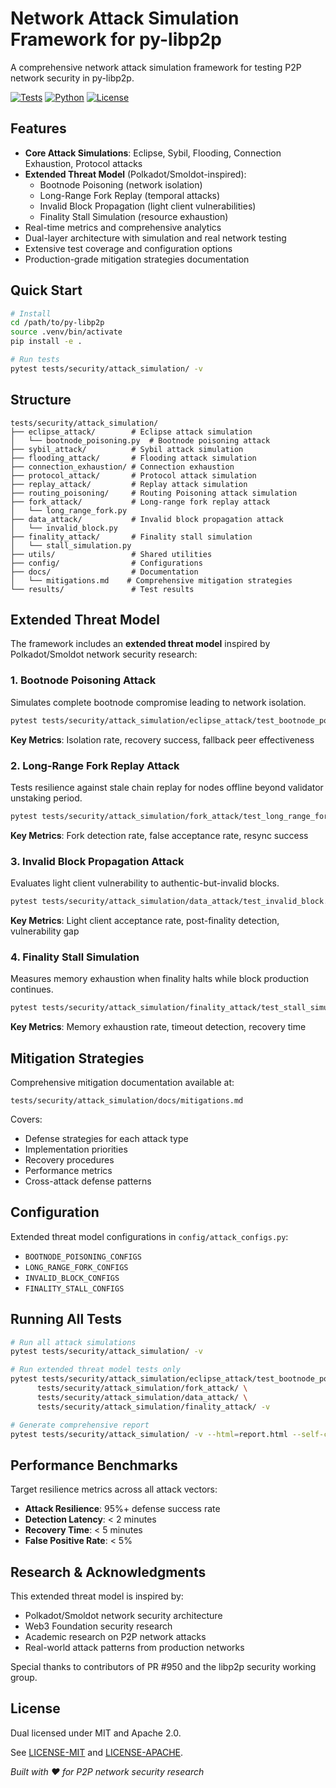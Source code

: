 # Network Attack Simulation Framework for py-libp2p

A comprehensive network attack simulation framework for testing P2P network security in py-libp2p.

[![Tests](https://img.shields.io/badge/tests-passing-brightgreen.svg)](https://github.com/libp2p/py-libp2p)
[![Python](https://img.shields.io/badge/python-3.8+-blue.svg)](https://python.org)
[![License](https://img.shields.io/badge/license-MIT%20%2F%20Apache--2.0-blue.svg)](https://github.com/libp2p/py-libp2p)

## Features

- **Core Attack Simulations**: Eclipse, Sybil, Flooding, Connection Exhaustion, Protocol attacks
- **Extended Threat Model** (Polkadot/Smoldot-inspired):
  - Bootnode Poisoning (network isolation)
  - Long-Range Fork Replay (temporal attacks)
  - Invalid Block Propagation (light client vulnerabilities)
  - Finality Stall Simulation (resource exhaustion)
- Real-time metrics and comprehensive analytics
- Dual-layer architecture with simulation and real network testing
- Extensive test coverage and configuration options
- Production-grade mitigation strategies documentation

## Quick Start

```bash
# Install
cd /path/to/py-libp2p
source .venv/bin/activate
pip install -e .

# Run tests
pytest tests/security/attack_simulation/ -v
```

## Structure

```
tests/security/attack_simulation/
├── eclipse_attack/        # Eclipse attack simulation
│   └── bootnode_poisoning.py  # Bootnode poisoning attack
├── sybil_attack/          # Sybil attack simulation
├── flooding_attack/       # Flooding attack simulation
├── connection_exhaustion/ # Connection exhaustion
├── protocol_attack/       # Protocol attack simulation
├── replay_attack/         # Replay attack simulation
├── routing_poisoning/     # Routing Poisoning attack simulation
├── fork_attack/           # Long-range fork replay attack
│   └── long_range_fork.py
├── data_attack/           # Invalid block propagation attack
│   └── invalid_block.py
├── finality_attack/       # Finality stall simulation
│   └── stall_simulation.py
├── utils/                 # Shared utilities
├── config/                # Configurations
├── docs/                  # Documentation
│   └── mitigations.md    # Comprehensive mitigation strategies
└── results/               # Test results
```

## Extended Threat Model

The framework includes an **extended threat model** inspired by Polkadot/Smoldot network security research:

### 1. Bootnode Poisoning Attack

Simulates complete bootnode compromise leading to network isolation.

```bash
pytest tests/security/attack_simulation/eclipse_attack/test_bootnode_poisoning.py -v
```

**Key Metrics**: Isolation rate, recovery success, fallback peer effectiveness

### 2. Long-Range Fork Replay Attack

Tests resilience against stale chain replay for nodes offline beyond validator unstaking period.

```bash
pytest tests/security/attack_simulation/fork_attack/test_long_range_fork.py -v
```

**Key Metrics**: Fork detection rate, false acceptance rate, resync success

### 3. Invalid Block Propagation Attack

Evaluates light client vulnerability to authentic-but-invalid blocks.

```bash
pytest tests/security/attack_simulation/data_attack/test_invalid_block.py -v
```

**Key Metrics**: Light client acceptance rate, post-finality detection, vulnerability gap

### 4. Finality Stall Simulation

Measures memory exhaustion when finality halts while block production continues.

```bash
pytest tests/security/attack_simulation/finality_attack/test_stall_simulation.py -v
```

**Key Metrics**: Memory exhaustion rate, timeout detection, recovery time

## Mitigation Strategies

Comprehensive mitigation documentation available at:

```
tests/security/attack_simulation/docs/mitigations.md
```

Covers:

- Defense strategies for each attack type
- Implementation priorities
- Recovery procedures
- Performance metrics
- Cross-attack defense patterns

## Configuration

Extended threat model configurations in `config/attack_configs.py`:

- `BOOTNODE_POISONING_CONFIGS`
- `LONG_RANGE_FORK_CONFIGS`
- `INVALID_BLOCK_CONFIGS`
- `FINALITY_STALL_CONFIGS`

## Running All Tests

```bash
# Run all attack simulations
pytest tests/security/attack_simulation/ -v

# Run extended threat model tests only
pytest tests/security/attack_simulation/eclipse_attack/test_bootnode_poisoning.py \
      tests/security/attack_simulation/fork_attack/ \
      tests/security/attack_simulation/data_attack/ \
      tests/security/attack_simulation/finality_attack/ -v

# Generate comprehensive report
pytest tests/security/attack_simulation/ -v --html=report.html --self-contained-html
```

## Performance Benchmarks

Target resilience metrics across all attack vectors:

- **Attack Resilience**: 95%+ defense success rate
- **Detection Latency**: < 2 minutes
- **Recovery Time**: < 5 minutes
- **False Positive Rate**: < 5%

## Research & Acknowledgments

This extended threat model is inspired by:

- Polkadot/Smoldot network security architecture
- Web3 Foundation security research
- Academic research on P2P network attacks
- Real-world attack patterns from production networks

Special thanks to contributors of PR #950 and the libp2p security working group.

## License

Dual licensed under MIT and Apache 2.0.

See [LICENSE-MIT](../../../LICENSE-MIT) and [LICENSE-APACHE](../../../LICENSE-APACHE).

*Built with ❤️ for P2P network security research*
